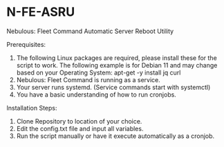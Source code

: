 # N-FE-ASRU
Nebulous: Fleet Command Automatic Server Reboot Utility

Prerequisites:
1. The following Linux packages are required, please install these for the script to work. The following example is for Debian 11 and may change based on your Operating System:
apt-get -y install jq curl
2. Nebulous: Fleet Command is running as a service. 
3. Your server runs systemd. (Service commands start with systemctl)
4. You have a basic understanding of how to run cronjobs. 


Installation Steps:
1. Clone Repository to location of your choice. 
2. Edit the config.txt file and input all variables. 
3. Run the script manually or have it execute automatically as a cronjob.
